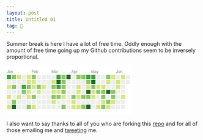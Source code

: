 ```yaml
---
layout: post
title: Untitled 01
tag: 🍞
---
```


Summer break is here I have a lot of free time. Oddly enough with the amount of free time going up my Github contributions seem to be inversely proportional.

![contributions](/assets/img/lol-contributions.png)

I also want to say thanks to all of you who are forking this [repo](https://github.com/getmicah/getmicah.github.io) and for all of those emailing me and [tweeting](https://twitter.com/getmicah) me.
